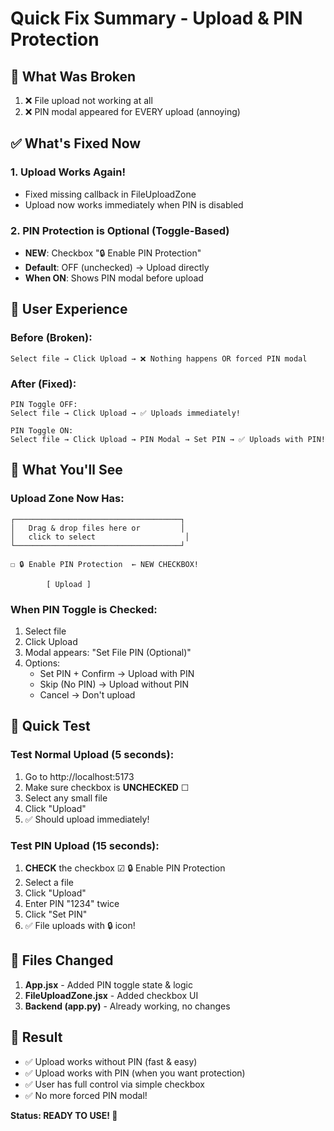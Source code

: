 # Quick Fix Summary - Upload & PIN Protection

## 🔧 What Was Broken
1. ❌ File upload not working at all
2. ❌ PIN modal appeared for EVERY upload (annoying)

## ✅ What's Fixed Now

### 1. Upload Works Again!
- Fixed missing callback in FileUploadZone
- Upload now works immediately when PIN is disabled

### 2. PIN Protection is Optional (Toggle-Based)
- **NEW**: Checkbox "🔒 Enable PIN Protection"
- **Default**: OFF (unchecked) → Upload directly
- **When ON**: Shows PIN modal before upload

## 🎯 User Experience

### Before (Broken):
```
Select file → Click Upload → ❌ Nothing happens OR forced PIN modal
```

### After (Fixed):
```
PIN Toggle OFF:
Select file → Click Upload → ✅ Uploads immediately!

PIN Toggle ON:
Select file → Click Upload → PIN Modal → Set PIN → ✅ Uploads with PIN!
```

## 📸 What You'll See

### Upload Zone Now Has:
```
┌─────────────────────────────────────┐
│   Drag & drop files here or         │
│   click to select                    │
└─────────────────────────────────────┘

☐ 🔒 Enable PIN Protection  ← NEW CHECKBOX!

        [ Upload ]
```

### When PIN Toggle is Checked:
1. Select file
2. Click Upload
3. Modal appears: "Set File PIN (Optional)"
4. Options:
   - Set PIN + Confirm → Upload with PIN
   - Skip (No PIN) → Upload without PIN
   - Cancel → Don't upload

## 🧪 Quick Test

### Test Normal Upload (5 seconds):
1. Go to http://localhost:5173
2. Make sure checkbox is **UNCHECKED** ☐
3. Select any small file
4. Click "Upload"
5. ✅ Should upload immediately!

### Test PIN Upload (15 seconds):
1. **CHECK** the checkbox ☑ 🔒 Enable PIN Protection
2. Select a file
3. Click "Upload"
4. Enter PIN "1234" twice
5. Click "Set PIN"
6. ✅ File uploads with 🔒 icon!

## 📁 Files Changed

1. **App.jsx** - Added PIN toggle state & logic
2. **FileUploadZone.jsx** - Added checkbox UI
3. **Backend (app.py)** - Already working, no changes

## 🎉 Result

- ✅ Upload works without PIN (fast & easy)
- ✅ Upload works with PIN (when you want protection)
- ✅ User has full control via simple checkbox
- ✅ No more forced PIN modal!

**Status: READY TO USE! 🚀**

